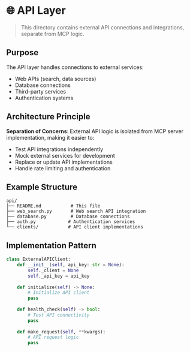 # 🌐 API Layer

> This directory contains external API connections and integrations, separate from MCP logic.

## Purpose

The API layer handles connections to external services:
- Web APIs (search, data sources)
- Database connections  
- Third-party services
- Authentication systems

## Architecture Principle

**Separation of Concerns**: External API logic is isolated from MCP server implementation, making it easier to:
- Test API integrations independently
- Mock external services for development
- Replace or update API implementations
- Handle rate limiting and authentication

## Example Structure

```
api/
├── README.md           # This file
├── web_search.py       # Web search API integration
├── database.py         # Database connections
├── auth.py            # Authentication services
└── clients/           # API client implementations
```

## Implementation Pattern

```python
class ExternalAPIClient:
    def __init__(self, api_key: str = None):
        self._client = None
        self._api_key = api_key
    
    def initialize(self) -> None:
        # Initialize API client
        pass
    
    def health_check(self) -> bool:
        # Test API connectivity
        pass
    
    def make_request(self, **kwargs):
        # API request logic
        pass
```